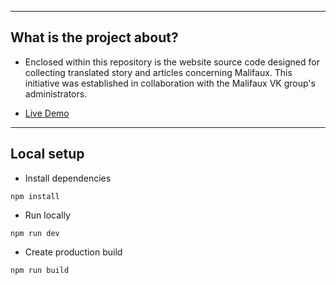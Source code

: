 ----
## What is the project about?

- Enclosed within this repository is the website source code designed for collecting translated story and articles concerning Malifaux. This initiative was established in collaboration with the Malifaux VK group's administrators.

- <a target="_blank" href="https://malifaux.ru/" rel="nofollow">Live Demo</a>

----
## Local setup

- Install dependencies

```
npm install
```

- Run locally

```
npm run dev
```

- Create production build

```
npm run build
```
